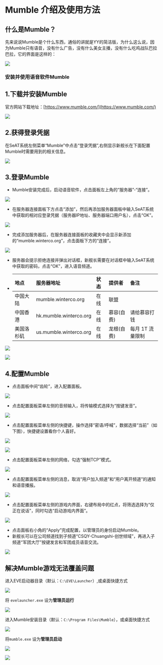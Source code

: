 # Mumble 介绍及使用方法

## 什么是Mumble？

先来说说Mumble是个什么东西，通俗的讲就是YY的简洁版，为什么这么说，因为Mumble只有语音，没有什么广告，没有什么美女主播，没有什么吃鸡战队巴拉巴拉，它的界面是这样的：

![](https://github.com/YunYuyuko/Fored/tree/8d1cf07bcc7d93b307afa258f4bd500fa6959b9f/.gitbook/assets/tim-jie-tu-20191202211031.jpg)

### 安装并使用语音软件Mumble

## 1.下载并安装Mumble

官方网站下载地址：[https://www.mumble.com/](https://www.mumble.com/)

![](https://github.com/YunYuyuko/Fored/tree/8d1cf07bcc7d93b307afa258f4bd500fa6959b9f/.gitbook/assets/1583816291100-daf595d07e7daa35.png)

## 2.获得登录凭据

在SeAT系统左侧菜单“Mumble”中点击“登录凭据”,右侧显示新舰长在下面配置Mumble时需要用到的相关信息。

![](https://github.com/YunYuyuko/Fored/tree/8d1cf07bcc7d93b307afa258f4bd500fa6959b9f/.gitbook/assets/1583816291107-242e5c9764220f6b.png)

## 3.登录Mumble

* Mumble安装完成后，启动语音软件，点击面板左上角的“服务器”-“连接”。

![](https://github.com/YunYuyuko/Fored/tree/8d1cf07bcc7d93b307afa258f4bd500fa6959b9f/.gitbook/assets/1583816291112-efc01c865c58d54f.png)

* 在服务器连接面板下方点击“添加”，然后再添加服务器面板中输入SeAT系统中获取的相对应登录凭据（服务器IP地址、服务器端口用户名），点击“OK”。

![](https://github.com/YunYuyuko/Fored/tree/8d1cf07bcc7d93b307afa258f4bd500fa6959b9f/.gitbook/assets/1583816291113-2eecb67ccb85044b.png)

* 完成添加服务器后，在服务器连接面板的收藏夹中会显示新添加的“mumble.winterco.org”，点击面板下方的“连接”。

![](https://github.com/YunYuyuko/Fored/tree/8d1cf07bcc7d93b307afa258f4bd500fa6959b9f/.gitbook/assets/1583816291113-42f25c06176c6002.png)

* 服务器会提示拒绝连接并弹出对话框，新舰长需要在对话框中输入SeAT系统中获取的密码，点击“OK”，进入语音频道。
* | 地点 | 服务器地址 | 状态 | 提供者 | 备注 |
  | :--- | :--- | :--- | :--- | :--- |
  | 中国大陆 | mumble.winterco.org | 在线 | 联盟 |  |
  | 中国香港 | hk.mumble.winterco.org | 在线 | 慕容\(自费\) | 请给慕容打钱 |
  | 美国洛杉矶 | us.mumble.winterco.org | 在线 | 龙根\(自费\) | 每月 1T 流量限制 |

![](https://github.com/YunYuyuko/Fored/tree/8d1cf07bcc7d93b307afa258f4bd500fa6959b9f/.gitbook/assets/1583816291114-c314427178cbb2d0.png)

![](https://github.com/YunYuyuko/Fored/tree/8d1cf07bcc7d93b307afa258f4bd500fa6959b9f/.gitbook/assets/1583816291114-a60f83a6de410e6b.png)

## 4.配置Mumble

* 点击面板中间“齿轮”，进入配置面板。

![](https://github.com/YunYuyuko/Fored/tree/8d1cf07bcc7d93b307afa258f4bd500fa6959b9f/.gitbook/assets/1583816291117-432a2e25e13b2302.png)

* 点击配置面板菜单左侧的音频输入，将传输模式选择为“按键发音”。

![](https://github.com/YunYuyuko/Fored/tree/8d1cf07bcc7d93b307afa258f4bd500fa6959b9f/.gitbook/assets/1583816291117-d43dde0701d1e6cb.png)

* 点击配置面板菜单左侧的快捷键，操作选择“密语/呼喊”，数据选择“当前”（如下图），快捷键设置看你个人喜好。

![](https://github.com/YunYuyuko/Fored/tree/8d1cf07bcc7d93b307afa258f4bd500fa6959b9f/.gitbook/assets/1586594985903-057729146ba23c35.png)

![](https://github.com/YunYuyuko/Fored/tree/8d1cf07bcc7d93b307afa258f4bd500fa6959b9f/.gitbook/assets/1583816291117-e3049a83e768ec14.png)

* 点击配置面板菜单左侧的网络，勾选“强制TCP”模式。

![](https://github.com/YunYuyuko/Fored/tree/8d1cf07bcc7d93b307afa258f4bd500fa6959b9f/.gitbook/assets/1583816291118-e13676c4e509e258.png)

* 点击配置面板菜单左侧的消息，取消“用户加入频道”和“用户离开频道”的通知和语音播报。

![](https://github.com/YunYuyuko/Fored/tree/8d1cf07bcc7d93b307afa258f4bd500fa6959b9f/.gitbook/assets/1583816291119-77784fa51f62858c.png)

* 点击配置面板菜单左侧的游戏内界面，右键布局中的红点，将筛选选择为“仅正在说话”，同时勾选“启动游戏内界面”。

![](https://github.com/YunYuyuko/Fored/tree/8d1cf07bcc7d93b307afa258f4bd500fa6959b9f/.gitbook/assets/1583816291120-1674fbc4d0c2e26e.png)

* 点击面板右小角的“Apply”完成配置，以管理员的身份启动Mumble。
* 新舰长可以在公司频道找到子频道“CSQY-Chuangshi-创世倾域”，再进入子频道“军团大厅”按键发言和军团成员语音交流。

![](https://github.com/YunYuyuko/Fored/tree/8d1cf07bcc7d93b307afa258f4bd500fa6959b9f/.gitbook/assets/1583816291120-5b61f99fb72bd382.png)

## 解决Mumble游戏无法覆盖问题

进入EVE启动器目录（默认：`C:\EVE\Launcher`）,或桌面快捷方式

![](https://github.com/YunYuyuko/Fored/tree/8d1cf07bcc7d93b307afa258f4bd500fa6959b9f/.gitbook/assets/snipaste_2020-07-20_10-14-16.png)

将 `evelauncher.exe` 设为**管理员运行**

![](https://github.com/YunYuyuko/Fored/tree/8d1cf07bcc7d93b307afa258f4bd500fa6959b9f/.gitbook/assets/snipaste_2020-07-20_10-05-21.png)

进入Mumble安装目录（默认：`C:\Program Files\Mumble`），或桌面快捷方式

![](https://github.com/YunYuyuko/Fored/tree/8d1cf07bcc7d93b307afa258f4bd500fa6959b9f/.gitbook/assets/snipaste_2020-07-20_10-17-43.png)

将`mumble.exe` 设为**管理员启动**

![](https://github.com/YunYuyuko/Fored/tree/8d1cf07bcc7d93b307afa258f4bd500fa6959b9f/.gitbook/assets/snipaste_2020-07-20_10-19-02.png)

![](https://github.com/YunYuyuko/Fored/tree/8d1cf07bcc7d93b307afa258f4bd500fa6959b9f/.gitbook/assets/1586591166882-4f995c745d8da6d5%20%281%29.png)

